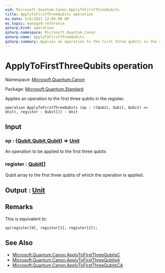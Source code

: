 ```yaml
---
uid: Microsoft.Quantum.Canon.ApplyToFirstThreeQubits
title: ApplyToFirstThreeQubits operation
ms.date: 5/6/2021 12:00:00 AM
ms.topic: managed-reference
qsharp.kind: operation
qsharp.namespace: Microsoft.Quantum.Canon
qsharp.name: ApplyToFirstThreeQubits
qsharp.summary: Applies an operation to the first three qubits in the register.
---
```


# ApplyToFirstThreeQubits operation

Namespace: [Microsoft.Quantum.Canon](xref:Microsoft.Quantum.Canon)

Package: [Microsoft.Quantum.Standard](https://nuget.org/packages/Microsoft.Quantum.Standard)


Applies an operation to the first three qubits in the register.

```qsharp
operation ApplyToFirstThreeQubits (op : ((Qubit, Qubit, Qubit) => Unit), register : Qubit[]) : Unit
```


## Input

### op : ([Qubit](xref:microsoft.quantum.qsharp.valueliterals#qubit-literals),[Qubit](xref:microsoft.quantum.qsharp.valueliterals#qubit-literals),[Qubit](xref:microsoft.quantum.qsharp.valueliterals#qubit-literals)) => [Unit](xref:microsoft.quantum.qsharp.valueliterals#unit-literal) 

An operation to be applied to the first three qubits


### register : [Qubit](xref:microsoft.quantum.qsharp.valueliterals#qubit-literals)[]

Qubit array to the first three qubits of which the operation is applied.



## Output : [Unit](xref:microsoft.quantum.qsharp.valueliterals#unit-literal)



## Remarks

This is equivalent to:```qsharpop(register[0], register[1], register[2]);```

## See Also

- [Microsoft.Quantum.Canon.ApplyToFirstThreeQubitsC](xref:Microsoft.Quantum.Canon.ApplyToFirstThreeQubitsC)
- [Microsoft.Quantum.Canon.ApplyToFirstThreeQubitsA](xref:Microsoft.Quantum.Canon.ApplyToFirstThreeQubitsA)
- [Microsoft.Quantum.Canon.ApplyToFirstThreeQubitsCA](xref:Microsoft.Quantum.Canon.ApplyToFirstThreeQubitsCA)